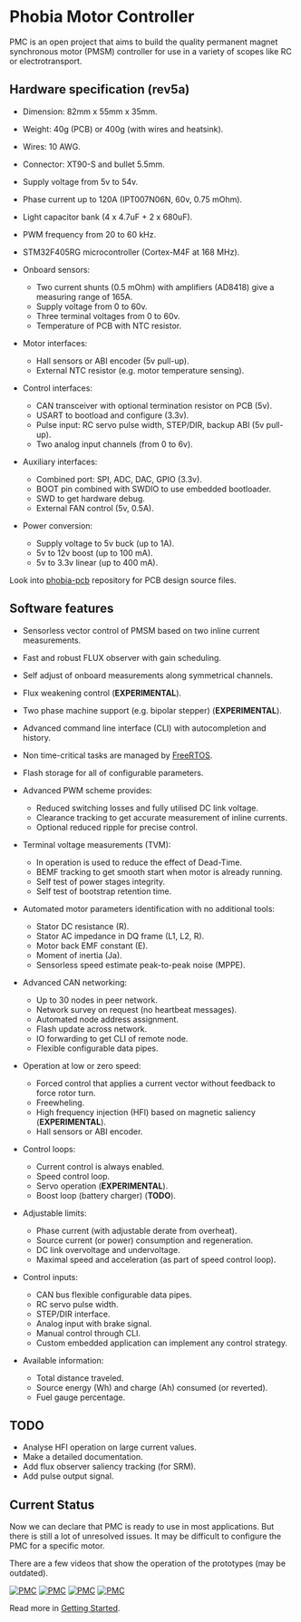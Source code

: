 # Phobia Motor Controller

PMC is an open project that aims to build the quality permanent magnet
synchronous motor (PMSM) controller for use in a variety of scopes like RC or
electrotransport.

## Hardware specification (rev5a)

* Dimension: 82mm x 55mm x 35mm.
* Weight: 40g (PCB) or 400g (with wires and heatsink).
* Wires: 10 AWG.
* Connector: XT90-S and bullet 5.5mm.
* Supply voltage from 5v to 54v.
* Phase current up to 120A (IPT007N06N, 60v, 0.75 mOhm).
* Light capacitor bank (4 x 4.7uF + 2 x 680uF).
* PWM frequency from 20 to 60 kHz.
* STM32F405RG microcontroller (Cortex-M4F at 168 MHz).

* Onboard sensors:
	* Two current shunts (0.5 mOhm) with amplifiers (AD8418) give a measuring range of 165A.
	* Supply voltage from 0 to 60v.
	* Three terminal voltages from 0 to 60v.
	* Temperature of PCB with NTC resistor.

* Motor interfaces:
	* Hall sensors or ABI encoder (5v pull-up).
	* External NTC resistor (e.g. motor temperature sensing).

* Control interfaces:
	* CAN transceiver with optional termination resistor on PCB (5v).
	* USART to bootload and configure (3.3v).
	* Pulse input: RC servo pulse width, STEP/DIR, backup ABI (5v pull-up).
	* Two analog input channels (from 0 to 6v).

* Auxiliary interfaces:
	* Combined port: SPI, ADC, DAC, GPIO (3.3v).
	* BOOT pin combined with SWDIO to use embedded bootloader.
	* SWD to get hardware debug.
	* External FAN control (5v, 0.5A).

* Power conversion:
	* Supply voltage to 5v buck (up to 1A).
	* 5v to 12v boost (up to 100 mA).
	* 5v to 3.3v linear (up to 400 mA).

Look into [phobia-pcb](https://sourceforge.net/p/phobia/pcb/) repository for
PCB design source files.

## Software features

* Sensorless vector control of PMSM based on two inline current measurements.
* Fast and robust FLUX observer with gain scheduling.
* Self adjust of onboard measurements along symmetrical channels.
* Flux weakening control (**EXPERIMENTAL**).
* Two phase machine support (e.g. bipolar stepper) (**EXPERIMENTAL**).
* Advanced command line interface (CLI) with autocompletion and history.
* Non time-critical tasks are managed by [FreeRTOS](http://www.freertos.org/).
* Flash storage for all of configurable parameters.

* Advanced PWM scheme provides:
	* Reduced switching losses and fully utilised DC link voltage.
	* Clearance tracking to get accurate measurement of inline currents.
	* Optional reduced ripple for precise control.

* Terminal voltage measurements (TVM):
	* In operation is used to reduce the effect of Dead-Time.
	* BEMF tracking to get smooth start when motor is already running.
	* Self test of power stages integrity.
	* Self test of bootstrap retention time.

* Automated motor parameters identification with no additional tools:
	* Stator DC resistance (R).
	* Stator AC impedance in DQ frame (L1, L2, R).
	* Motor back EMF constant (E).
	* Moment of inertia (Ja).
	* Sensorless speed estimate peak-to-peak noise (MPPE).

* Advanced CAN networking:
	* Up to 30 nodes in peer network.
	* Network survey on request (no heartbeat messages).
	* Automated node address assignment.
	* Flash update across network.
	* IO forwarding to get CLI of remote node.
	* Flexible configurable data pipes.

* Operation at low or zero speed:
	* Forced control that applies a current vector without feedback to force rotor turn.
	* Freewheling.
	* High frequency injection (HFI) based on magnetic saliency (**EXPERIMENTAL**).
	* Hall sensors or ABI encoder.

* Control loops:
	* Current control is always enabled.
	* Speed control loop.
	* Servo operation (**EXPERIMENTAL**).
	* Boost loop (battery charger) (**TODO**).

* Adjustable limits:
	* Phase current (with adjustable derate from overheat).
	* Source current (or power) consumption and regeneration.
	* DC link overvoltage and undervoltage.
	* Maximal speed and acceleration (as part of speed control loop).

* Control inputs:
	* CAN bus flexible configurable data pipes.
	* RC servo pulse width.
	* STEP/DIR interface.
	* Analog input with brake signal.
	* Manual control through CLI.
	* Custom embedded application can implement any control strategy.

* Available information:
	* Total distance traveled.
	* Source energy (Wh) and charge (Ah) consumed (or reverted).
	* Fuel gauge percentage.

## TODO

* Analyse HFI operation on large current values.
* Make a detailed documentation.
* Add flux observer saliency tracking (for SRM).
* Add pulse output signal.

## Current Status

Now we can declare that PMC is ready to use in most applications. But there is
still a lot of unresolved issues. It may be difficult to configure the PMC for
a specific motor.

There are a few videos that show the operation of the prototypes (may be outdated).

[![PMC](https://i.ytimg.com/vi/phLGdwzEnQY/default.jpg)](https://www.youtube.com/watch?v=phLGdwzEnQY)
[![PMC](https://i.ytimg.com/vi/ANp_5zZkh48/default.jpg)](https://www.youtube.com/watch?v=ANp_5zZkh48)
[![PMC](https://i.ytimg.com/vi/IM0k0_boXc4/default.jpg)](https://www.youtube.com/watch?v=IM0k0_boXc4)
[![PMC](https://i.ytimg.com/vi/rfigI6fnWxI/default.jpg)](https://www.youtube.com/watch?v=rfigI6fnWxI)

Read more in [Getting Started](doc/GettingStarted.md).

